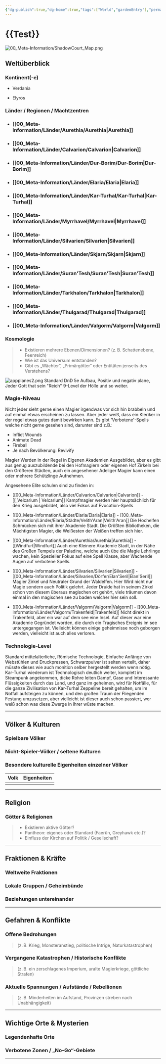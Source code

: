```yaml
---
{"dg-publish":true,"dg-home":true,"tags":["World","gardenEntry"],"permalink":"/00-meta-information/world/","dgPassFrontmatter":true}
---
```



# **{{Test}}**
![00_Meta-Information/ShadowCourt_Map.png](/img/user/00_Meta-Information/ShadowCourt_Map.png)

## **Weltüberblick**

### **Kontinent(-e)**

- Verdania
	
	

- Elyros
	
	

### **Länder / Regionen / Machtzentren**

- ### **[[00_Meta-Information/Länder/Aurethia/Aurethia\|Aurethia]]**
- ### **[[00_Meta-Information/Länder/Calvarion/Calvarion\|Calvarion]]**
- ### **[[00_Meta-Information/Länder/Dur-Borim/Dur-Borim\|Dur-Borim]]**
- ### **[[00_Meta-Information/Länder/Elaria/Elaria\|Elaria]]**
- ### **[[00_Meta-Information/Länder/Kar-Turhal/Kar-Turhal\|Kar-Turhal]]**
- ### **[[00_Meta-Information/Länder/Myrrhavel/Myrrhavel\|Myrrhavel]]**
- ### **[[00_Meta-Information/Länder/Silvarien/Silvarien\|Silvarien]]**
- ### **[[00_Meta-Information/Länder/Skjarn/Skjarn\|Skjarn]]**
- ### **[[00_Meta-Information/Länder/Suran'Tesh/Suran'Tesh\|Suran'Tesh]]**
- ### **[[00_Meta-Information/Länder/Tarkhalon/Tarkhalon\|Tarkhalon]]**
- ### **[[00_Meta-Information/Länder/Thulgarad/Thulgarad\|Thulgarad]]**
- ### **[[00_Meta-Information/Länder/Valgorm/Valgorm\|Valgorm]]**


### **Kosmologie**

>- Existieren mehrere Ebenen/Dimensionen? (z. B. Schattenebene, Feenreich)
>- Wie ist das Universum entstanden?
>- Gibt es „Wächter“, „Primärgötter“ oder Entitäten jenseits des Verstehens?

![appplanes2.png](/img/user/00_Meta-Information/appplanes2.png)
Standard DnD 5e Aufbau, Positiv und negativ plane, Jeder Gott that sein "Reich" 9-Level der Hölle und so weiter.


### **Magie-Niveau**

Nicht jeder sieht gerne einen Magier irgendwas vor sich hin brabbeln und auf einmal etwas erscheinen zu lassen. Aber jeder weiß, dass ein Kleriker in der regel etwas gutes damit bewirken kann.
Es gibt 'Verbotene'-Spells welche nicht gerne gesehen sind, darunter sind z.B.:
- Inflict Wounds
- Animate Dead
- Fireball
- Je nach Bevölkerung: Revivify

Magier Werden in der Regel in Eigenen Akademien Ausgebildet, aber es gibt aus genug auszubildende bei den Hofmagiern oder eigenen Hof Zirkeln bei den Größeren Städten, auch ein angesehener Adeliger Magier kann einen oder mehrere Schützlinge Aufnehmen.

Angesehene Elite schulen sind zu finden in:
- [[00_Meta-Information/Länder/Calvarion/Calvarion\|Calvarion]] - [[_Velcarium \| Velcarium]]
	Kampfmagier werden hier hauptsächlich für den Krieg ausgebildet, also viel Fokus auf Evocation-Spells

- [[00_Meta-Information/Länder/Elaria/Elaria\|Elaria]] - [[00_Meta-Information/Länder/Elaria/Städte/Velith'Aran\|Velith'Aran]]
	Die Hochelfen Schmücken sich mit ihrer Akademie Stadt. Die Größten Bibliotheken, die Mächtigsten Magier, die Weißesten der Weißen treffen sich hier.

- [[00_Meta-Information/Länder/Aurethia/Aurethia\|Aurethia]] - [[Windfurt\|Windfurt]]
	Auch eine Kleinere Akademie Stadt, in der Nähe des Großen Tempels der Paladine, welche auch übe die Magie Lehrlinge wachen, kein Spezieller Fokus auf eine Spell Klasse, aber Wachende Augen auf verbotene Spells.

- [[00_Meta-Information/Länder/Silvarien/Silvarien\|Silvarien]] -  [[00_Meta-Information/Länder/Silvarien/Dörfer/Elan'Seril\|Elan'Seril]]
	Magier Zirkel und Neutraler Grund der Waldelfen. Hier Wird nicht nur Magie sondern auch Politik gelehrt. Jeder Druide hat in seinem Zirkel schon von diesem überaus magischen ort gehört, viele träumen davon einmal in den magischen see zu baden welcher hier sein soll.

- [[00_Meta-Information/Länder/Valgorm/Valgorm\|Valgorm]] - [[00_Meta-Information/Länder/Valgorm/Trakenfeld\|Trakenfeld]]
	Nicht direkt in Trakenfeld, aber ein war auf dem see eine Insel. Auf dieser war eine Akademie Gegründet worden, die durch ein Tragisches Ereignis im see untergegangen ist. Vielleicht können einige geheimnisse noch geborgen werden, vielleicht ist auch alles verloren.


### **Technologie-Level**

Standard mittelalterliche, Römische Technologie, Einfache Anfänge von Webstühlen und Druckpressen, Schwarzpulver ist selten verteilt, daher müsste dieses wie auch monition selber hergestellt werden wenn nötig.
Kar-Turhal wiederum ist Technologisch deutlich weiter, komplett im Steampunk angekommen, dicke Rohre leiten Dampf, Gase und Interessante Flüssigkeiten durch das Land, und ganz im geheimen, wird für Notfälle, für die ganze Zivilisation von Kar-Turhal Zeppeline bereit gehalten, um im Notfall aufsteigen zu können, und den großen Traum der Fliegenden Festung umzusetzen, aber vielleicht ist dieser auch schon passiert, wer weiß schon was diese Zwerge in ihrer wüste machen. 

----

## **Völker & Kulturen**

### Spielbare Völker


### Nicht-Spieler-Völker / seltene Kulturen


### Besondere kulturelle Eigenheiten einzelner Völker

| Volk | Eigenheiten |
| ---- | ----------- |
|      |             |

---

## **Religion**

### Götter & Religionen

>- Existieren aktive Götter?
>- Pantheon: eigenes oder Standard (Faerûn, Greyhawk etc.)?
>- Einfluss der Kirchen auf Politik / Gesellschaft?


---

## **Fraktionen & Kräfte**

### Weltweite Fraktionen


### Lokale Gruppen / Geheimbünde


### Beziehungen untereinander


--- 

## **Gefahren & Konflikte**

### Offene Bedrohungen

> (z. B. Krieg, Monsteranstieg, politische Intrige, Naturkatastrophen)


### Vergangene Katastrophen / Historische Konflikte

> (z. B. ein zerschlagenes Imperium, uralte Magierkriege, göttliche Strafen)


### Aktuelle Spannungen / Aufstände / Rebellionen

> (z. B. Minderheiten im Aufstand, Provinzen streben nach Unabhängigkeit)


---

## **Wichtige Orte & Mysterien**

### Legendenhafte Orte


### Verbotene Zonen / „No-Go“-Gebiete


--- 
